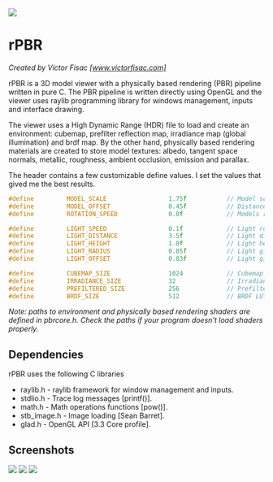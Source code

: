 <img src="https://github.com/victorfisac/rPBR/blob/master/src/icon/rpbr.png">

# rPBR
_Created by Víctor Fisac [www.victorfisac.com]_

rPBR is a 3D model viewer with a physically based rendering (PBR) pipeline written in pure C. The PBR pipeline is written directly using OpenGL and the viewer uses raylib programming library for windows management, inputs and interface drawing.

The viewer uses a High Dynamic Range (HDR) file to load and create an environment: cubemap, prefilter reflection map, irradiance map (global illumination) and brdf map. By the other hand, physically based rendering materials are created to store model textures: albedo, tangent space normals, metallic, roughness, ambient occlusion, emission and parallax.

The header contains a few customizable define values. I set the values that gived me the best results.

```c
#define         MODEL_SCALE                 1.75f           // Model scale transformation for rendering
#define         MODEL_OFFSET                0.45f           // Distance between models for rendering
#define         ROTATION_SPEED              0.0f            // Models rotation speed

#define         LIGHT_SPEED                 0.1f            // Light rotation input speed
#define         LIGHT_DISTANCE              3.5f            // Light distance from center of world
#define         LIGHT_HEIGHT                1.0f            // Light height from center of world
#define         LIGHT_RADIUS                0.05f           // Light gizmo drawing radius
#define         LIGHT_OFFSET                0.03f           // Light gizmo drawing radius when mouse is over

#define         CUBEMAP_SIZE                1024            // Cubemap texture size
#define         IRRADIANCE_SIZE             32              // Irradiance map from cubemap texture size
#define         PREFILTERED_SIZE            256             // Prefiltered HDR environment map texture size
#define         BRDF_SIZE                   512             // BRDF LUT texture map size
```

_Note: paths to environment and physically based rendering shaders are defined in pbrcore.h. Check the paths if your program doesn't load shaders properly._

Dependencies
-----

rPBR uses the following C libraries

   *  raylib.h     - raylib framework for window management and inputs.
   *  stdlio.h     - Trace log messages [printf()].
   *  math.h       - Math operations functions [pow()].
   *  stb_image.h  - Image loading [Sean Barret].
   *  glad.h       - OpenGL API [3.3 Core profile].

Screenshots
-----
<img src="https://github.com/victorfisac/rPBR/blob/master/screenshots/pbr_cerberus.png">

<img src="https://github.com/victorfisac/rPBR/blob/master/screenshots/pbr_gold.png">

<img src="https://github.com/victorfisac/rPBR/blob/master/screenshots/pbr_blaster.png">
